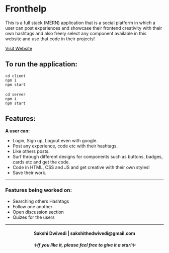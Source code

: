 # Fronthelp

This is a full stack (MERN) application that is a social platform in which a user can post experiences and showcase their frontend creativity with their own hashtags and also freely select any component available in this website and use that code in their projects!

[Visit Website](https: "Welcome to FrontHelp")

## To run the application:

`cd client` <br />
`npm i` <br />
`npm start`<br/>
<br/>
`cd server` <br />
`npm i` <br />
`npm start`<br/>

## Features:

**A user can:** <br />
- Login, Sign up, Logout even with google.
- Post any experience, code etc with their hashtags.
- Like others posts.
- Surf through different designs for components such as buttons, badges, cards etc and get the code.
- Code in HTML, CSS and JS and get creative with their own styles!
- Save their work.

---

### Features being worked on:
- Searching others Hashtags
- Follow one another
- Open discussion section
- Quizes for the users

---
<h4 align="center">Sakshi Dwivedi | sakshithedwivedi@gmail.com</h4>
<h5 align="center">✨If you like it, please feel free to give it a star!✨</h5>

